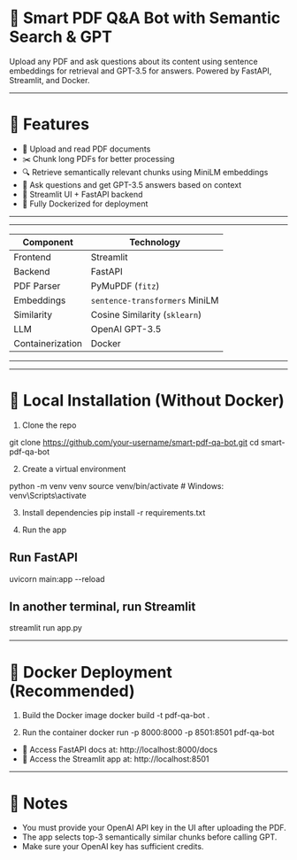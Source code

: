 # 🧠 Smart PDF Q&A Bot with Semantic Search & GPT
Upload any PDF and ask questions about its content using sentence embeddings for retrieval and GPT-3.5 for answers. Powered by FastAPI, Streamlit, and Docker.
________________________________________
# 🚀 Features
- 📄 Upload and read PDF documents
- ✂️ Chunk long PDFs for better processing
- 🔍 Retrieve semantically relevant chunks using MiniLM embeddings
- 🤖 Ask questions and get GPT-3.5 answers based on context
- 🧪 Streamlit UI + FastAPI backend
- 🐳 Fully Dockerized for deployment

_______________________________________
____________________________________________________
| Component        | Technology                     |
| ---------------- | ------------------------------ |
| Frontend         | Streamlit                      |
| Backend          | FastAPI                        |
| PDF Parser       | PyMuPDF (`fitz`)               |
| Embeddings       | `sentence-transformers` MiniLM |
| Similarity       | Cosine Similarity (`sklearn`)  |
| LLM              | OpenAI GPT-3.5                 |
| Containerization | Docker                         |
_____________________________________________________
________________________________________
# 🔧 Local Installation (Without Docker)
1. Clone the repo

git clone https://github.com/your-username/smart-pdf-qa-bot.git
cd smart-pdf-qa-bot

2. Create a virtual environment

python -m venv venv
source venv/bin/activate  # Windows: venv\Scripts\activate

3. Install dependencies
pip install -r requirements.txt

4. Run the app

## Run FastAPI
uvicorn main:app --reload

## In another terminal, run Streamlit
streamlit run app.py
________________________________________
# 🐳 Docker Deployment (Recommended)
1. Build the Docker image
docker build -t pdf-qa-bot .

2. Run the container
docker run -p 8000:8000 -p 8501:8501 pdf-qa-bot
-	📍 Access FastAPI docs at: http://localhost:8000/docs
-	📍 Access the Streamlit app at: http://localhost:8501
________________________________________
# 📌 Notes
- 	You must provide your OpenAI API key in the UI after uploading the PDF.
- The app selects top-3 semantically similar chunks before calling GPT.
- Make sure your OpenAI key has sufficient credits.

